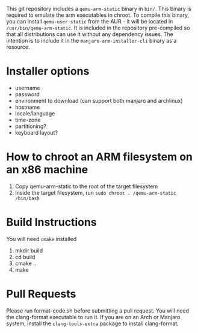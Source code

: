 This git repository includes a `qemu-arm-static` binary in `bin/`. This binary is required to emulate the arm executables in chroot. To compile this binary, you can install `qemu-user-static` from the AUR - it will be located in `/usr/bin/qemu-arm-static`. It is included in the repository pre-compiled so that all distributions can use it without any dependency issues. The intention is to include it in the `manjaro-arm-installer-cli` binary as a resource.

# Installer options

* username
* password
* environment to download (can support both manjaro and archlinux)
* hostname
* locale/language
* time-zone
* partitioning?
* keyboard layout?

# How to chroot an ARM filesystem on an x86 machine

1. Copy qemu-arm-static to the root of the target filesystem
2. Inside the target filesystem, run `sudo chroot . /qemu-arm-static /bin/bash`

# Build Instructions

You will need `cmake` installed

1. mkdir build
2. cd build
3. cmake ..
4. make

# Pull Requests

Please run format-code.sh before submitting a pull request. You will need the clang-format executable to run it. If you are on an Arch or Manjaro system, install the `clang-tools-extra` package to install clang-format.
